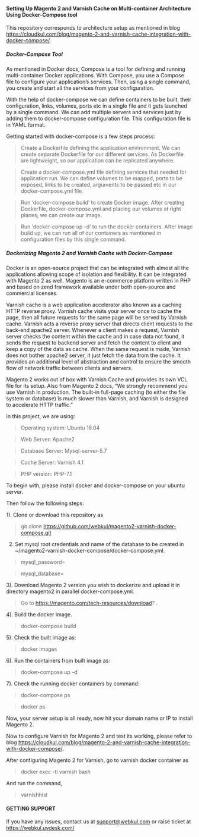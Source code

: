 #### Setting Up Magento 2 and Varnish Cache on Multi-container Architecture Using Docker-Compose tool

This repository corresponds to architecture setup as mentioned in blog https://cloudkul.com/blog/magento-2-and-varnish-cache-integration-with-docker-compose/.


##### Docker-Compose Tool

As mentioned in Docker docs, Compose is a tool for defining and running multi-container Docker applications. With Compose, you use a Compose file to configure your application’s services. Then, using a single command, you create and start all the services from your configuration. 

With the help of docker-compose we can define containers to be built, their configuration, links, volumes, ports etc in a single file and it gets launched by a single command. We can add multiple servers and services just by adding them to docker-compose configuration file. This configuration file is in YAML format.

Getting started with docker-compose is a few steps process:

> Create a Dockerfile defining the application environment. We can create separate Dockerfile for our different services. As Dockerfile are lightweight, so our application can be replicated anywhere.

> Create a docker-compose.yml file defining services that needed for application run. We can define volumes to be mapped, ports to be exposed, links to be created, arguments to be passed etc in our docker-compose.yml file.

> Run ‘docker-compose build’ to create Docker image. After creating Dockerfile, docker-compose.yml and placing our volumes at right places, we can create our image.

> Run ‘docker-compose up -d’ to run the docker containers. After image build up, we can run all of our containers as mentioned in configuration files by this single command.

##### Dockerizing Magento 2 and Varnish Cache with Docker-Compose

Docker is an open-source project that can be integrated with almost all the applications allowing scope of isolation and flexibility. It can be integrated with Magento 2 as well. Magento is an e-commerce platform written in PHP and based on zend framework available under both open-source and commercial licenses.

Varnish cache is a web application accelerator also known as a caching HTTP reverse proxy. Varnish cache visits your server once to cache the page, then all future requests for the same page will be served by Varnish cache. Varnish acts a reverse proxy server that directs client requests to the back-end apache2 server. Whenever a client makes a request, Varnish server checks the content within the cache and in case data not found, it sends the request to backend server and fetch the content to client and keep a copy of the data as cache. When the same request is made, Varnish does not bother apache2 server, it just fetch the data from the cache. It provides an additional level of abstraction and control to ensure the smooth flow of network traffic between clients and servers.

Magento 2 works out of box with Varnish Cache and provides its own VCL file for its setup. Also from Magento 2 docs, “We strongly recommend you use Varnish in production. The built-in full-page caching (to either the file system or database) is much slower than Varnish, and Varnish is designed to accelerate HTTP traffic.”

In this project, we are using:

> Operating system: Ubuntu 16.04

> Web Server: Apache2

> Database Server: Mysql-server-5.7

> Cache Server: Varnish 4.1

> PHP version: PHP-7.1

To begin with, please install docker and docker-compose on your ubuntu server. 

Then follow the following steps:

1). Clone or download this repository as 

> git clone https://github.com/webkul/magento2-varnish-docker-compose.git

2) Set mysql root credentials and name of the database to be created in ~/magento2-varnish-docker-compose/docker-compose.yml.

> mysql_password=

> mysql_database=

3). Download Magento 2 version you wish to dockerize and upload it in directory magento2 in parallel docker-compose.yml.

> Go to https://magento.com/tech-resources/download? .

4). Build the docker image.

> docker-compose build

5). Check the built image as:

> docker images

6). Run the containers from built image as:

> docker-compose up -d

7). Check the running docker containers by command:

> docker-compose ps

> docker ps

Now, your server setup is all ready, now hit your domain name or IP to install Magento 2.

Now to configure Varnish for Magento 2 and test its working, please refer to blog https://cloudkul.com/blog/magento-2-and-varnish-cache-integration-with-docker-compose/.

After configuring Magento 2 for Varnish, go to varnish docker container as

> docker exec -ti varnish bash

And run the command,

> varnishhist

#### GETTING SUPPORT

If you have any issues, contact us at support@webkul.com or raise ticket at https://webkul.uvdesk.com/
